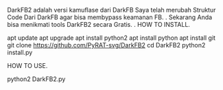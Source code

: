 DarkFB2 adalah versi kamuflase dari DarkFB
Saya telah merubah Struktur Code Dari DarkFB
agar bisa membypass keamanan FB.
.
Sekarang Anda bisa menikmati tools DarkFB2 secara Gratis.
. 
HOW TO INSTALL. 

apt update
apt upgrade
apt install python2
apt install python
apt install git
git clone https://github.com/PyRAT-svg/DarkFB2
cd DarkFB2
python2 install.py

HOW TO USE. 

python2 DarkFB2.py